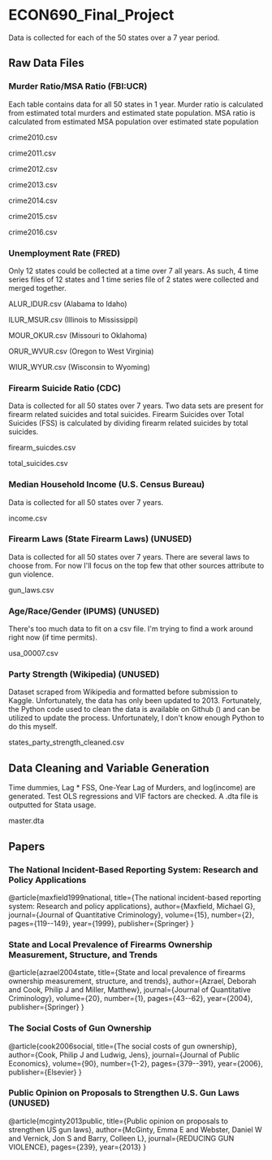 # ECON690_Final_Project
Data is collected for each of the 50 states over a 7 year period.

## Raw Data Files

### Murder Ratio/MSA Ratio (FBI:UCR)
Each table contains data for all 50 states in 1 year.  Murder ratio is calculated from estimated total murders and estimated state population.  MSA ratio is calculated from estimated MSA population over estimated state population

crime2010.csv

crime2011.csv

crime2012.csv

crime2013.csv

crime2014.csv

crime2015.csv

crime2016.csv

### Unemployment Rate (FRED)
Only 12 states could be collected at a time over 7 all years.  As such, 4 time series files of 12 states and 1 time series file of 2 states were collected and merged together.

ALUR_IDUR.csv (Alabama to Idaho)

ILUR_MSUR.csv (Illinois to Mississippi)

MOUR_OKUR.csv (Missouri to Oklahoma)

ORUR_WVUR.csv (Oregon to West Virginia)

WIUR_WYUR.csv (Wisconsin to Wyoming)

### Firearm Suicide Ratio (CDC)
Data is collected for all 50 states over 7 years.  Two data sets are present for firearm related suicides and total suicides.  Firearm Suicides over Total Suicides (FSS) is calculated by dividing firearm related suicides by total suicides.

firearm_suicdes.csv

total_suicides.csv

### Median Household Income (U.S. Census Bureau)
Data is collected for all 50 states over 7 years.

income.csv

### Firearm Laws (State Firearm Laws) (UNUSED)
Data is collected for all 50 states over 7 years.  There are several laws to choose from.  For now I'll focus on the top few that other sources attribute to gun violence.

gun_laws.csv

### Age/Race/Gender (IPUMS) (UNUSED)
There's too much data to fit on a csv file.  I'm trying to find a work around right now (if time permits).

usa_00007.csv

### Party Strength (Wikipedia) (UNUSED)
Dataset scraped from Wikipedia and formatted before submission to Kaggle.  Unfortunately, the data has only been updated to 2013.  Fortunately, the Python code used to clean the data is available on Github () and can be utilized to update the process.  Unfortunately, I don't know enough Python to do this myself.

states_party_strength_cleaned.csv

## Data Cleaning and Variable Generation
Time dummies, Lag * FSS, One-Year Lag of Murders, and log(income) are generated.  Test OLS regressions and VIF factors are checked.  A .dta file is outputted for Stata usage.

master.dta

## Papers

### The National Incident-Based Reporting System: Research and Policy Applications
@article{maxfield1999national,
  title={The national incident-based reporting system: Research and policy applications},
  author={Maxfield, Michael G},
  journal={Journal of Quantitative Criminology},
  volume={15},
  number={2},
  pages={119--149},
  year={1999},
  publisher={Springer}
}

### State and Local Prevalence of Firearms Ownership Measurement, Structure, and Trends
@article{azrael2004state,
  title={State and local prevalence of firearms ownership measurement, structure, and trends},
  author={Azrael, Deborah and Cook, Philip J and Miller, Matthew},
  journal={Journal of Quantitative Criminology},
  volume={20},
  number={1},
  pages={43--62},
  year={2004},
  publisher={Springer}
}

### The Social Costs of Gun Ownership
@article{cook2006social,
  title={The social costs of gun ownership},
  author={Cook, Philip J and Ludwig, Jens},
  journal={Journal of Public Economics},
  volume={90},
  number={1-2},
  pages={379--391},
  year={2006},
  publisher={Elsevier}
}

### Public Opinion on Proposals to Strengthen U.S. Gun Laws (UNUSED)
@article{mcginty2013public,
  title={Public opinion on proposals to strengthen US gun laws},
  author={McGinty, Emma E and Webster, Daniel W and Vernick, Jon S and Barry, Colleen L},
  journal={REDUCING GUN VIOLENCE},
  pages={239},
  year={2013}
}

